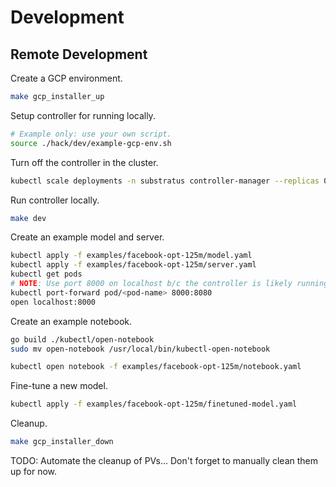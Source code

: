 # Development

## Remote Development

Create a GCP environment.

```sh
make gcp_installer_up
```

Setup controller for running locally.

```sh
# Example only: use your own script.
source ./hack/dev/example-gcp-env.sh
```

Turn off the controller in the cluster.

```sh
kubectl scale deployments -n substratus controller-manager --replicas 0
```

Run controller locally.

```sh
make dev
```

Create an example model and server.

```sh
kubectl apply -f examples/facebook-opt-125m/model.yaml
kubectl apply -f examples/facebook-opt-125m/server.yaml
kubectl get pods
# NOTE: Use port 8000 on localhost b/c the controller is likely running locally serving metrics on :8080 which will result in a 404 not found.
kubectl port-forward pod/<pod-name> 8000:8080
open localhost:8000
```

Create an example notebook.

```sh
go build ./kubectl/open-notebook
sudo mv open-notebook /usr/local/bin/kubectl-open-notebook
```

```sh
kubectl open notebook -f examples/facebook-opt-125m/notebook.yaml
```

Fine-tune a new model.

```sh
kubectl apply -f examples/facebook-opt-125m/finetuned-model.yaml
```

Cleanup.

```sh
make gcp_installer_down
```

TODO: Automate the cleanup of PVs... Don't forget to manually clean them up for now.

